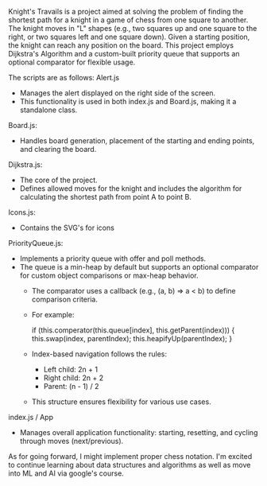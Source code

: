 Knight's Travails is a project aimed at solving the problem of finding the shortest path for a knight in a game of chess from one square to another.
The knight moves in "L" shapes (e.g., two squares up and one square to the right, or two squares left and one square down). Given a starting position, the knight can reach any position on the board.
This project employs Dijkstra's Algorithm and a custom-built priority queue that supports an optional comparator for flexible usage.

The scripts are as follows:
Alert.js
  - Manages the alert displayed on the right side of the screen.
  - This functionality is used in both index.js and Board.js, making it a standalone class.
    
Board.js:
  - Handles board generation, placement of the starting and ending points, and clearing the board.
    
Dijkstra.js:
  - The core of the project.
  - Defines allowed moves for the knight and includes the algorithm for calculating the shortest path from point A to point B.

Icons.js:
  - Contains the SVG's for icons

PriorityQueue.js:
  - Implements a priority queue with offer and poll methods.
  - The queue is a min-heap by default but supports an optional comparator for custom object comparisons or max-heap behavior.
      - The comparator uses a callback (e.g., (a, b) => a < b) to define comparison criteria.
      - For example:

        if (this.comperator(this.queue[index], this.getParent(index))) {
          this.swap(index, parentIndex);
          this.heapifyUp(parentIndex);
        }
        
      - Index-based navigation follows the rules:
        - Left child: 2n + 1
        - Right child: 2n + 2
        - Parent: (n - 1) / 2
      - This structure ensures flexibility for various use cases.

index.js / App
  - Manages overall application functionality: starting, resetting, and cycling through moves (next/previous).

As for going forward, I might implement proper chess notation. I'm excited to continue learning about data structures and algorithms as well as move into ML and AI via google's course.
